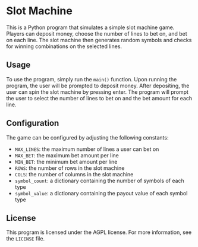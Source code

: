 # Slot Machine

This is a Python program that simulates a simple slot machine game. Players can deposit money, choose the number of lines to bet on, and bet on each line. The slot machine then generates random symbols and checks for winning combinations on the selected lines.

## Usage

To use the program, simply run the `main()` function. Upon running the program, the user will be prompted to deposit money. After depositing, the user can spin the slot machine by pressing enter. The program will prompt the user to select the number of lines to bet on and the bet amount for each line.

## Configuration

The game can be configured by adjusting the following constants:

- `MAX_LINES`: the maximum number of lines a user can bet on
- `MAX_BET`: the maximum bet amount per line
- `MIN_BET`: the minimum bet amount per line
- `ROWS`: the number of rows in the slot machine
- `COLS`: the number of columns in the slot machine
- `symbol_count`: a dictionary containing the number of symbols of each type
- `symbol_value`: a dictionary containing the payout value of each symbol type

## License

This program is licensed under the AGPL license. For more information, see the `LICENSE` file.

